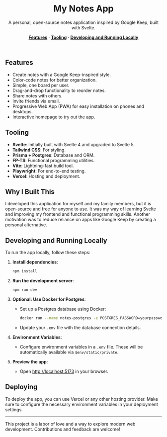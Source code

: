 <h1 align="center">My Notes App</h1>

<p align="center">
  A personal, open-source notes application inspired by Google Keep, built with Svelte.
</p>

<p align="center">
  <a href="#features"><strong>Features</strong></a> ·
  <a href="#tooling"><strong>Tooling</strong></a> ·
  <a href="#developing-and-running-locally"><strong>Developing and Running Locally</strong></a>
</p>
<br/>

## Features

- Create notes with a Google Keep-inspired style.
- Color-code notes for better organization.
- Simple, one board per user.
- Drag-and-drop functionality to reorder notes.
- Share notes with others.
- Invite friends via email.
- Progressive Web App (PWA) for easy installation on phones and desktops.
- Interactive homepage to try out the app.

## Tooling

- **Svelte**: Initially built with Svelte 4 and upgraded to Svelte 5.
- **Tailwind CSS**: For styling.
- **Prisma + Postgres**: Database and ORM.
- **FP-TS**: Functional programming utilities.
- **Vite**: Lightning-fast build tool.
- **Playwright**: For end-to-end testing.
- **Vercel**: Hosting and deployment.

## Why I Built This

I developed this application for myself and my family members, but it is open-source and free for anyone to use. It was my way of learning Svelte and improving my frontend and functional programming skills. Another motivation was to reduce reliance on apps like Google Keep by creating a personal alternative.

## Developing and Running Locally

To run the app locally, follow these steps:

1. **Install dependencies**:

   ```bash
   npm install
   ```

2. **Run the development server**:

   ```bash
   npm run dev
   ```

3. **Optional: Use Docker for Postgres**:

   - Set up a Postgres database using Docker:
     ```bash
     docker run --name notes-postgres -e POSTGRES_PASSWORD=yourpassword -p 5432:5432 -d postgres
     ```
   - Update your `.env` file with the database connection details.

4. **Environment Variables**:

   - Configure environment variables in a `.env` file. These will be automatically available via `$env/static/private`.

5. **Preview the app**:
   - Open [http://localhost:5173](http://localhost:5173) in your browser.

## Deploying

To deploy the app, you can use Vercel or any other hosting provider. Make sure to configure the necessary environment variables in your deployment settings.

---

This project is a labor of love and a way to explore modern web development. Contributions and feedback are welcome!
